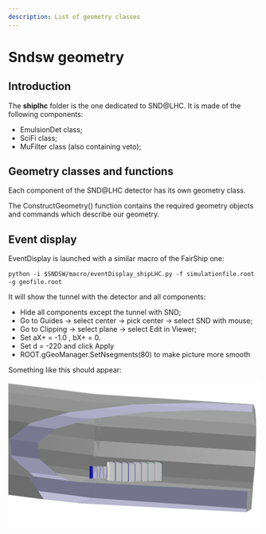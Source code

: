 ```yaml
---
description: List of geometry classes
---
```


# Sndsw geometry

## Introduction

The **shiplhc** folder is the one dedicated to SND@LHC. It is made of the following components:

* EmulsionDet class;
* SciFi class;
* MuFilter class \(also containing veto\);

## Geometry classes and functions

Each component of the SND@LHC detector has its own geometry class.

 The ConstructGeometry\(\) function contains the required geometry objects and commands which describe our geometry.

## Event display

EventDisplay is launched with a similar macro of the FairShip one:

```text
python -i $SNDSW/macro/eventDisplay_shipLHC.py -f simulationfile.root -g geofile.root
```

It will show the tunnel with the detector and all components:

* Hide all components except the tunnel with SND;
* Go to Guides -&gt; select center -&gt; pick center -&gt; select SND with mouse;
* Go to Clipping -&gt; select plane -&gt; select Edit in Viewer;
* Set aX+ = -1.0 , bX+ = 0.
* Set d = -220 and click Apply
* ROOT.gGeoManager.SetNsegments\(80\) to make picture more smooth

Something like this should appear:

![SND geometry event display](../.gitbook/assets/snddisplay_withveto_tunnelopened.png)

 

